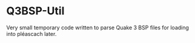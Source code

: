 # Q3BSP-Util

Very small temporary code written to parse Quake 3 BSP files for loading into pléascach later.